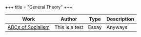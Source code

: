 +++
title = "General Theory"
+++

| Work | Author | Type | Description |
| --- | --- | --- | --- |
| [ABCs of Socialism](https://s3.jacobinmag.com/issues/jacobin-abcs.pdf) | This is a test | Essay | Anyways | 